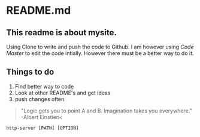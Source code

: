 # README.md
This readme is about **mysite**.
----------------------------------------------------------
Using Clone to write and push the code to Github.
I am however using *Code Master* to edit the code intially. However 
there must be a better way to do it.
## Things to do
1. Find better way to code
2. Look at other README's and get ideas
3. push changes often

> "Logic gets you to point A and B. Imagination takes you everywhere." -Albert Einstien<

<code>http-server [PATH] [OPTION]
